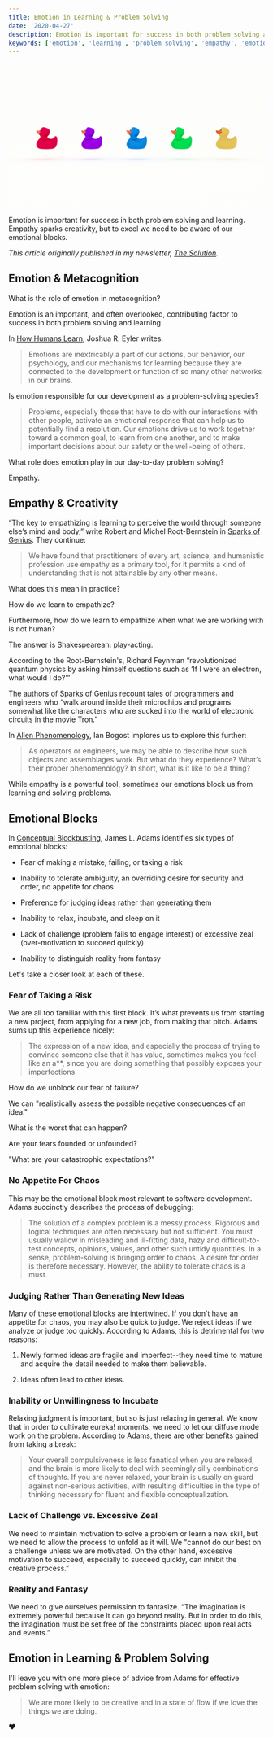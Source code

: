 ```yaml
---
title: Emotion in Learning & Problem Solving
date: '2020-04-27'
description: Emotion is important for success in both problem solving and learning. Empathy sparks creativity, but to excel we need to be aware of our emotional blocks. 
keywords: ['emotion', 'learning', 'problem solving', 'empathy', 'emotional blocks']
---
```


![](./jarednielsen-solution-emotion.png)

Emotion is important for success in both problem solving and learning. Empathy sparks creativity, but to excel we need to be aware of our emotional blocks. 

_This article originally published in my newsletter, [The Solution](https://mailchi.mp/56497a1c27df/the-solution-how-are-you-feeling)._

## Emotion & Metacognition

What is the role of emotion in metacognition? 

Emotion is an important, and often overlooked, contributing factor to success in both problem solving and learning. 

In [How Humans Learn](https://amzn.to/3cmDuvR), Joshua R. Eyler writes:

> Emotions are inextricably a part of our actions, our behavior, our psychology, and our mechanisms for learning because they are connected to the development or function of so many other networks in our brains. 

Is emotion responsible for our development as a problem-solving species?

> Problems, especially those that have to do with our interactions with other people, activate an emotional response that can help us to potentially find a resolution. Our emotions drive us to work together toward a common goal, to learn from one another, and to make important decisions about our safety or the well-being of others. 

What role does emotion play in our day-to-day problem solving?

Empathy.


## Empathy & Creativity

“The key to empathizing is learning to perceive the world through someone else’s mind and body,” write Robert and Michel Root-Bernstein in [Sparks of Genius](https://amzn.to/2UhVpgo). They continue: 

> We have found that practitioners of every art, science, and humanistic profession use empathy as a primary tool, for it permits a kind of understanding that is not attainable by any other means. 

What does this mean in practice? 

How do we learn to empathize? 

Furthermore, how do we learn to empathize when what we are working with is not human? 

The answer is Shakespearean: play-acting. 

According to the Root-Bernstein's, Richard Feynman “revolutionized quantum physics by asking himself questions such as ‘If I were an electron, what would I do?’”

The authors of Sparks of Genius recount tales of programmers and engineers who “walk around inside their microchips and programs somewhat like the characters who are sucked into the world of electronic circuits in the movie Tron.” 

In [Alien Phenomenology](https://amzn.to/2xEIyMo), Ian Bogost implores us to explore this further:

> As operators or engineers, we may be able to describe how such objects and assemblages work. But what do they experience? What’s their proper phenomenology? In short, what is it like to be a thing?

While empathy is a powerful tool, sometimes our emotions block us from learning and solving problems. 


## Emotional Blocks

In [Conceptual Blockbusting](https://amzn.to/2Io9QrZ), James L. Adams identifies six types of emotional blocks:

* Fear of making a mistake, failing, or taking a risk

* Inability to tolerate ambiguity, an overriding desire for security and order, no appetite for chaos

* Preference for judging ideas rather than generating them

* Inability to relax, incubate, and sleep on it

* Lack of challenge (problem fails to engage interest) or excessive zeal (over-motivation to succeed quickly)

* Inability to distinguish reality from fantasy

Let's take a closer look at each of these.


### Fear of Taking a Risk

We are all too familiar with this first block. It’s what prevents us from starting a new project, from applying for a new job, from making that pitch. Adams sums up this experience nicely: 

> The expression of a new idea, and especially the process of trying to convince someone else that it has value, sometimes makes you feel like an a**, since you are doing something that possibly exposes your imperfections. 

How do we unblock our fear of failure? 

We can "realistically assess the possible negative consequences of an idea."

What is the worst that can happen?

Are your fears founded or unfounded?

"What are your catastrophic expectations?"


### No Appetite For Chaos

This may be the emotional block most relevant to software development. Adams succinctly describes the process of debugging:

> The solution of a complex problem is a messy process. Rigorous and logical techniques are often necessary but not sufficient. You must usually wallow in misleading and ill-fitting data, hazy and difficult-to-test concepts, opinions, values, and other such untidy quantities. In a sense, problem-solving is bringing order to chaos. A desire for order is therefore necessary. However, the ability to tolerate chaos is a must.


### Judging Rather Than Generating New Ideas

Many of these emotional blocks are intertwined. If you don’t have an appetite for chaos, you may also be quick to judge. We reject ideas if we analyze or judge too quickly. According to Adams, this is detrimental for two reasons: 

1. Newly formed ideas are fragile and imperfect--they need time to mature and acquire the detail needed to make them believable. 

2. Ideas often lead to other ideas. 


### Inability or Unwillingness to Incubate

Relaxing judgment is important, but so is just relaxing in general. We know that in order to cultivate eureka! moments, we need to let our diffuse mode work on the problem. According to Adams, there are other benefits gained from taking a break:

> Your overall compulsiveness is less fanatical when you are relaxed, and the brain is more likely to deal with seemingly silly combinations of thoughts. If you are never relaxed, your brain is usually on guard against non-serious activities, with resulting difficulties in the type of thinking necessary for fluent and flexible conceptualization.


### Lack of Challenge vs. Excessive Zeal

We need to maintain motivation to solve a problem or learn a new skill, but we need to allow the process to unfold as it will. We "cannot do our best on a challenge unless we are motivated. On the other hand, excessive motivation to succeed, especially to succeed quickly, can inhibit the creative process.”


### Reality and Fantasy

We need to give ourselves permission to fantasize. “The imagination is extremely powerful because it can go beyond reality. But in order to do this, the imagination must be set free of the constraints placed upon real acts and events.”


## Emotion in Learning & Problem Solving

I'll leave you with one more piece of advice from Adams for effective problem solving with emotion:

> We are more likely to be creative and in a state of flow if we love the things we are doing. 

❤️
